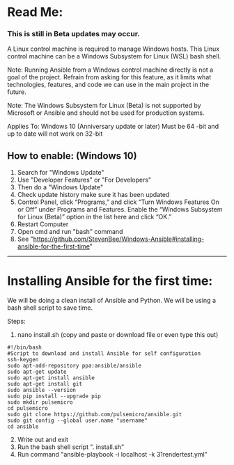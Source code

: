 # Read Me:
### This is still in Beta updates may occur.

A Linux control machine is required to manage Windows hosts. This Linux control machine can be a Windows Subsystem for Linux (WSL) bash shell.

Note: Running Ansible from a Windows control machine directly is not a goal of the project. Refrain from asking for this feature, as it limits what technologies, features, and code we can use in the main project in the future.

Note: The Windows Subsystem for Linux (Beta) is not supported by Microsoft or Ansible and should not be used for production systems.

Applies To: Windows 10 (Anniversary update or later) Must be 64 -bit and up to date will not work on 32-bit

## How to enable: (Windows 10)
1. Search for "Windows Update"
2. Use "Developer Features" or "For Developers"
3. Then do a "Windows Update"
4. Check update history make sure it has been updated
5. Control Panel, click “Programs,” and click “Turn Windows Features On or Off” under Programs and Features. Enable the “Windows Subsystem for Linux (Beta)” option in the list here and click “OK.”
6. Restart Computer
7. Open cmd and run "bash" command
8. See "https://github.com/StevenBee/Windows-Ansible#installing-ansible-for-the-first-time"

-------------------------------------------------------------------------------------------------

# Installing Ansible for the first time:

We will be doing a clean install of Ansible and Python. We will be using a bash shell script to save time.

Steps:

1. nano install.sh (copy and paste or download file or even type this out) 
```
#!/bin/bash
#Script to download and install Ansible for self configuration
ssh-keygen
sudo apt-add-repository ppa:ansible/ansible
sudo apt-get update
sudo apt-get install ansible
sudo apt-get install git
sudo ansible --version
sudo pip install --upgrade pip
sudo mkdir pulsemicro
cd pulsemicro
sudo git clone https://github.com/pulsemicro/ansible.git
sudo git config --global user.name "username"
cd ansible
```
2. Write out and exit
3. Run the bash shell script ". install.sh"
4. Run command "ansible-playbook -i localhost -k 31rendertest.yml"
